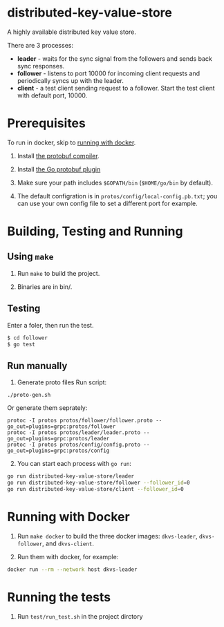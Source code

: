 # distributed-key-value-store
A highly available distributed key value store.

There are 3 processes:

* **leader** - waits for the sync signal from the followers and sends back sync
  responses.
* **follower** - listens to port 10000 for incoming client requests and
  periodically syncs up with the leader.
* **client** - a test client sending request to a follower. Start the test
  client with default port, 10000.

# Prerequisites

To run in docker, skip to [running with docker](#running-with-docker).

1. Install [the protobuf compiler](https://github.com/protocolbuffers/protobuf/releases).

2. Install [the Go protobuf plugin](https://developers.google.com/protocol-buffers/docs/gotutorial#compiling-your-protocol-buffers)

3. Make sure your path includes `$GOPATH/bin` (`$HOME/go/bin` by default).

4. The default configration is in `protos/config/local-config.pb.txt`; you can
   use your own config file to set a different port for example.

# Building, Testing and Running

## Using `make`

1. Run `make` to build the project.

2. Binaries are in bin/.

## Testing
Enter a foler, then run the test.
```bash
$ cd follower
$ go test
```

## Run manually 

1. Generate proto files
Run script:
```
./proto-gen.sh
```
Or generate them seprately:

```
protoc -I protos protos/follower/follower.proto --go_out=plugins=grpc:protos/follower
protoc -I protos protos/leader/leader.proto --go_out=plugins=grpc:protos/leader
protoc -I protos protos/config/config.proto --go_out=plugins=grpc:protos/config
```

2. You can start each process with `go run`:
```bash
go run distributed-key-value-store/leader
go run distributed-key-value-store/follower --follower_id=0
go run distributed-key-value-store/client --follower_id=0
```

# Running with Docker

1. Run `make docker` to build the three docker images: `dkvs-leader`,
   `dkvs-follower`, and `dkvs-client`.

2. Run them with docker, for example:
```bash
docker run --rm --network host dkvs-leader
```
# Running the tests

1. Run `test/run_test.sh` in the project dirctory